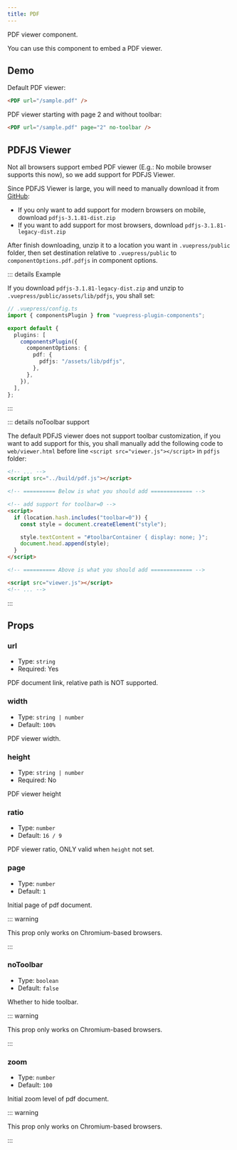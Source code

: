 ```yaml
---
title: PDF
---
```


PDF viewer component.

You can use this component to embed a PDF viewer.

<!-- more -->

## Demo

Default PDF viewer:

<PDF url="/sample.pdf" />

```md
<PDF url="/sample.pdf" />
```

PDF viewer starting with page 2 and without toolbar:

<PDF url="/sample.pdf" page="2" no-toolbar />

```md
<PDF url="/sample.pdf" page="2" no-toolbar />
```

## PDFJS Viewer

Not all browsers support embed PDF viewer (E.g.: No mobile browser supports this now), so we add support for PDFJS Viewer.

Since PDFJS Viewer is large, you will need to manually download it from [GitHub](https://github.com/mozilla/pdf.js/releases):

- If you only want to add support for modern browsers on mobile, download `pdfjs-3.1.81-dist.zip`
- If you want to add support for most browsers, download `pdfjs-3.1.81-legacy-dist.zip`

After finish downloading, unzip it to a location you want in `.vuepress/public` folder, then set destination relative to `.vuepress/public` to `componentOptions.pdf.pdfjs` in component options.

::: details Example

If you download `pdfjs-3.1.81-legacy-dist.zip` and unzip to `.vuepress/public/assets/lib/pdfjs`, you shall set:

```ts
// .vuepress/config.ts
import { componentsPlugin } from "vuepress-plugin-components";

export default {
  plugins: [
    componentsPlugin({
      componentOptions: {
        pdf: {
          pdfjs: "/assets/lib/pdfjs",
        },
      },
    }),
  ],
};
```

:::

::: details noToolbar support

The default PDFJS viewer does not support toolbar customization, if you want to add support for this, you shall manually add the following code to `web/viewer.html` before line `<script src="viewer.js"></script>` in `pdfjs` folder:

```html
<!-- ... -->
<script src="../build/pdf.js"></script>

<!-- ========== Below is what you should add ============= -->

<!-- add support for toolbar=0 -->
<script>
  if (location.hash.includes("toolbar=0")) {
    const style = document.createElement("style");

    style.textContent = "#toolbarContainer { display: none; }";
    document.head.append(style);
  }
</script>

<!-- ========== Above is what you should add ============= -->

<script src="viewer.js"></script>
<!-- ... -->
```

:::

## Props

### url

- Type: `string`
- Required: Yes

PDF document link, relative path is NOT supported.

### width

- Type: `string | number`
- Default: `100%`

PDF viewer width.

### height

- Type: `string | number`
- Required: No

PDF viewer height

### ratio

- Type: `number`
- Default: `16 / 9`

PDF viewer ratio, ONLY valid when `height` not set.

### page

- Type: `number`
- Default: `1`

Initial page of pdf document.

::: warning

This prop only works on Chromium-based browsers.

:::

### noToolbar

- Type: `boolean`
- Default: `false`

Whether to hide toolbar.

::: warning

This prop only works on Chromium-based browsers.

:::

### zoom

- Type: `number`
- Default: `100`

Initial zoom level of pdf document.

::: warning

This prop only works on Chromium-based browsers.

:::
